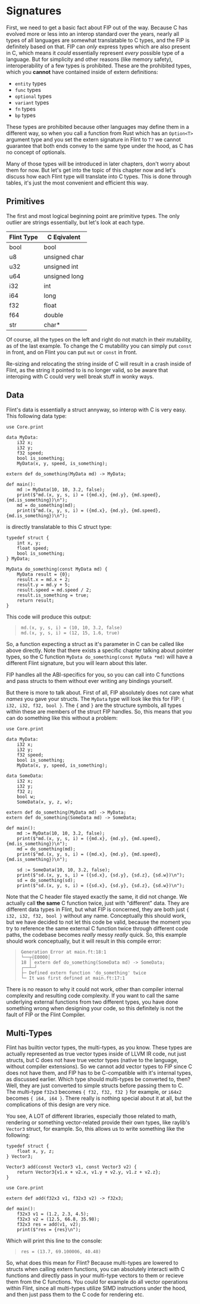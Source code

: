 # Signatures

First, we need to get a basic fact about FIP out of the way. Because C has evolved more or less into an interop standard over the years, nearly all types of all languages are somewhat translatable to C types, and the FIP is definitely based on that. FIP can *only* express types which are also present in C, which means it *could* essentially represent *every* possible type of a language. But for simplicity and other reasons (like memory safety), interoperability of a few types is prohibited. These are the prohibited types, which you **cannot** have contained inside of extern definitions:

- `entity` types
- `func` types
- `optional` types
- `variant` types
- `fn` types
- `bp` types

These types are prohibited because other languages may define them in a different way, so when you call a function from Rust which has an `Option<T>` argument type and you set the extern signature in Flint to `T?` we cannot guarantee that both ends convey to the same type under the hood, as C has no concept of optionals.

Many of those types will be introduced in later chapters, don't worry about them for now. But let's get into the topic of this chapter now and let's discuss how each Flint type will translate into C types. This is done through tables, it's just the most convenient and efficient this way.

## Primitives

The first and most logical beginning point are primitive types. The only outlier are strings essentially, but let's look at each type.

| Flint Type | C Eqivalent   |
|------------|---------------|
| bool       | bool          |
| u8         | unsigned char |
| u32        | unsigned int  |
| u64        | unsigned long |
| i32        | int           |
| i64        | long          |
| f32        | float         |
| f64        | double        |
| str        | char*         |

Of course, all the types on the left and right do not match in their mutability, as of the last example. To change the C mutability you can simply put `const` in front, and on Flint you can put `mut` or `const` in front.

Re-sizing and relocating the string inside of C will result in a crash inside of Flint, as the string it pointed to is no longer valid, so be aware that interoping with C could very well break stuff in wonky ways.

## Data

Flint's data is essentially a struct annyway, so interop with C is very easy. This following data type:

```ft
use Core.print

data MyData:
    i32 x;
    i32 y;
    f32 speed;
    bool is_something;
    MyData(x, y, speed, is_something);

extern def do_something(MyData md) -> MyData;

def main():
    md := MyData(10, 10, 3.2, false);
    print($"md.(x, y, s, i) = ({md.x}, {md.y}, {md.speed}, {md.is_something})\n");
    md = do_something(md);
    print($"md.(x, y, s, i) = ({md.x}, {md.y}, {md.speed}, {md.is_something})\n");
```

is directly translatable to this C struct type:

```
typedef struct {
    int x, y;
    float speed;
    bool is_something;
} MyData;

MyData do_something(const MyData md) {
    MyData result = {0};
    result.x = md.x + 2;
    result.y = md.y + 5;
    result.speed = md.speed / 2;
    result.is_something = true;
    return result;
}
```

This code will produce this output:

> ```
> md.(x, y, s, i) = (10, 10, 3.2, false)
> md.(x, y, s, i) = (12, 15, 1.6, true)
> ```

So, a function expecting a struct as it's parameter in C can be called like above directly. Note that there exists a specific chapter talking about pointer types, so the C function `MyData do_something(const MyData *md)` will have a different Flint signature, but you will learn about this later.

FIP handles all the ABI-specifics for you, so you can call into C functions and pass structs to them without ever writing any bindings yourself.

But there is more to talk about. First of all, FIP absolutely does not care what *names* you gave your structs. The `MyData` type will look like this for FIP: `{ i32, i32, f32, bool }`. The `{` and `}` are the structure symbols, all types within these are members of the struct FIP handles. So, this means that you can do something like this without a problem:

```ft
use Core.print

data MyData:
    i32 x;
    i32 y;
    f32 speed;
    bool is_something;
    MyData(x, y, speed, is_something);

data SomeData:
    i32 x;
    i32 y;
    f32 z;
    bool w;
    SomeData(x, y, z, w);

extern def do_something(MyData md) -> MyData;
extern def do_something(SomeData md) -> SomeData;

def main():
    md := MyData(10, 10, 3.2, false);
    print($"md.(x, y, s, i) = ({md.x}, {md.y}, {md.speed}, {md.is_something})\n");
    md = do_something(md);
    print($"md.(x, y, s, i) = ({md.x}, {md.y}, {md.speed}, {md.is_something})\n");

    sd := SomeData(10, 10, 3.2, false);
    print($"sd.(x, y, s, i) = ({sd.x}, {sd.y}, {sd.z}, {sd.w})\n");
    sd = do_something(sd);
    print($"sd.(x, y, s, i) = ({sd.x}, {sd.y}, {sd.z}, {sd.w})\n");
```

Note that the C header file stayed exactly the same, it did not change. We actually call **the same** C function twice, just with "different" data. They are different data types in Flint, but what FIP is concerned, they are both just `{ i32, i32, f32, bool }` without any name. Conceptually this should work, but we have decided to not let this code be valid, because the moment you try to reference the same external C function twice through different code paths, the codebase becomes *really* messy *really* quick. So, this example should work conceptually, but it will result in this compile error:

> ```
> Generation Error at main.ft:18:1
> └──┬┤E0000│
> 18 │ extern def do_something(SomeData md) -> SomeData;
> ┌──┴─┘
> ├─ Defined extern function 'do_something' twice
> └─ It was first defined at main.ft:17:1
> ```

There is no reason to why it could not work, other than compiler internal complexity and resulting code complexity. If you want to call the same underlying external functions from two different types, you have done something wrong when designing your code, so this definitely is not the fault of FIP or the Flint Compiler.

## Multi-Types

Flint has builtin vector types, the multi-types, as you know. These types are actually represented as true vector types inside of LLVM IR code, nut just structs, but C does not have true vector types (native to the language, without compiler extensions). So we cannot add vector types to FIP since C does not have them, and FIP has to be C-compatible with it's internal types, as discussed earlier. Which type should multi-types be converted to, then? Well, they are just converted to simple structs before passing them to C. The multi-type `f32x3` becomes `{ f32, f32, f32 }` for example, or `i64x2` becomes `{ i64, i64 }`. There really is nothing special about it at all, but the complications of this design are very nice.

You see, A LOT of different libraries, especially those related to math, rendering or something vector-related provide their own types, like raylib's `Vector3` struct, for example. So, this allows us to write something like the following:

```
typedef struct {
    float x, y, z;
} Vector3;

Vector3 add(const Vector3 v1, const Vector3 v2) {
    return Vector3{v1.x + v2.x, v1.y + v2.y, v1.z + v2.z};
}
```

```ft
use Core.print

extern def add(f32x3 v1, f32x3 v2) -> f32x3;

def main():
    f32x3 v1 = (1.2, 2.3, 4.5);
    f32x3 v2 = (12.5, 66.8, 35.98);
    f32x3 res = add(v1, v2);
    print($"res = {res}\n");
```

Which will print this line to the console:

> ```
> res = (13.7, 69.100006, 40.48)
> ```

So, what does this mean for Flint? Because multi-types are lowered to structs when calling extern functions, you can absolutely interacti with C functions and directly pass in your multi-type vectors to them or recieve them from the C functions. You could for example do all vector operations within Flint, since all multi-types utilize SIMD instructions under the hood, and then just pass them to the C code for rendering etc.
